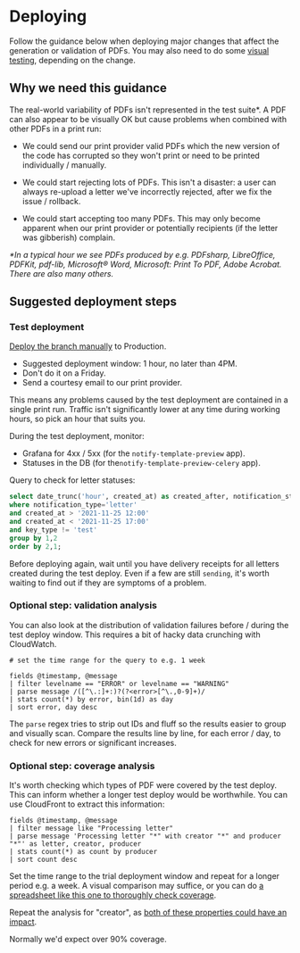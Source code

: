 # Deploying

Follow the guidance below when deploying major changes that affect the generation or validation of PDFs. You may also need to do some [visual testing](visual-testing.md), depending on the change.

## Why we need this guidance

The real-world variability of PDFs isn't represented in the test suite*. A PDF can also appear to be visually OK but cause problems when combined with other PDFs in a print run:

- We could send our print provider valid PDFs which the new version of the code has corrupted so they won't print or need to be printed individually / manually.

- We could start rejecting lots of PDFs. This isn't a disaster: a user can always re-upload a letter we've incorrectly rejected, after we fix the issue / rollback.

- We could start accepting too many PDFs. This may only become apparent when our print provider or potentially recipients (if the letter was gibberish) complain.

_*In a typical hour we see PDFs produced by e.g. PDFsharp, LibreOffice, PDFKit, pdf-lib, Microsoft® Word, Microsoft: Print To PDF, Adobe Acrobat. There are also many others._

## Suggested deployment steps

### Test deployment

[Deploy the branch manually](https://github.com/alphagov/notifications-manuals/wiki/Merging-and-deploying#docker-apps-antivirus-template-preview) to Production.

- Suggested deployment window: 1 hour, no later than 4PM.
- Don't do it on a Friday.
- Send a courtesy email to our print provider.

This means any problems caused by the test deployment are contained in a single print run. Traffic isn't significantly lower at any time during working hours, so pick an hour that suits you.

During the test deployment, monitor:

- Grafana for 4xx / 5xx (for the `notify-template-preview` app).
- Statuses in the DB (for the`notify-template-preview-celery` app).

Query to check for letter statuses:

```sql
select date_trunc('hour', created_at) as created_after, notification_status, count(*) from notifications
where notification_type='letter'
and created_at > '2021-11-25 12:00'
and created_at < '2021-11-25 17:00'
and key_type != 'test'
group by 1,2
order by 2,1;
```

Before deploying again, wait until you have delivery receipts for all letters created during the test deploy. Even if a few are still `sending`, it's worth waiting to find out if they are symptoms of a problem.

### Optional step: validation analysis

You can also look at the distribution of validation failures before / during the test deploy window. This requires a bit of hacky data crunching with CloudWatch.

```
# set the time range for the query to e.g. 1 week

fields @timestamp, @message
| filter levelname == "ERROR" or levelname == "WARNING"
| parse message /([^\.:]+:)?(?<error>[^\.,0-9]+)/
| stats count(*) by error, bin(1d) as day
| sort error, day desc
```

The `parse` regex tries to strip out IDs and fluff so the results easier to group and visually scan. Compare the results line by line, for each error / day, to check for new errors or significant increases.

### Optional step: coverage analysis

It's worth checking which types of PDF were covered by the test deploy. This can inform whether a longer test deploy would be worthwhile. You can use CloudFront to extract this information:

```
fields @timestamp, @message
| filter message like "Processing letter"
| parse message 'Processing letter "*" with creator "*" and producer "*"' as letter, creator, producer
| stats count(*) as count by producer
| sort count desc
```

Set the time range to the trial deployment window and repeat for a longer period e.g. a week. A visual comparison may suffice, or you can do [a spreadsheet like this one to thoroughly check coverage](https://docs.google.com/spreadsheets/d/1U2W80usGVXB3rOQg7mJBfUswRSulT7uGsxFnnVN_hiI/edit#gid=0).

Repeat the analysis for "creator", as [both of these properties could have an impact](https://tex.stackexchange.com/questions/590864/pdfcreator-vs-pdfproducer-pdf-metadata-in-hyperref-hypersetup#:~:text=according%20to%20the%20pdf%20reference,%3DWord%2C%20Producer%3Dprinttopdf).

Normally we'd expect over 90% coverage.

